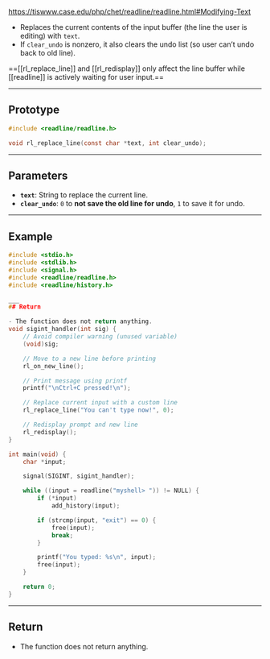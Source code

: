 https://tiswww.case.edu/php/chet/readline/readline.html#Modifying-Text

- Replaces the current contents of the input buffer (the line the user is editing) with `text`.
- If `clear_undo` is nonzero, it also clears the undo list (so user can’t undo back to old line).

==[[rl_replace_line]] and [[rl_redisplay]] only affect the line buffer while [[readline]] is actively waiting for user input.==
___
## Prototype

```c
#include <readline/readline.h>

void rl_replace_line(const char *text, int clear_undo);
```

____
## Parameters

- **`text`**: String to replace the current line.
- **`clear_undo`**: `0` to **not save the old line for undo**, `1` to save it for undo.

___
## Example

```c
#include <stdio.h>
#include <stdlib.h>
#include <signal.h>
#include <readline/readline.h>
#include <readline/history.h>

___
## Return

- The function does not return anything.
void sigint_handler(int sig) {
	// Avoid compiler warning (unused variable)
    (void)sig;

    // Move to a new line before printing
    rl_on_new_line();

    // Print message using printf
    printf("\nCtrl+C pressed!\n");

    // Replace current input with a custom line
    rl_replace_line("You can't type now!", 0);

    // Redisplay prompt and new line
    rl_redisplay();
}

int main(void) {
    char *input;

    signal(SIGINT, sigint_handler);

    while ((input = readline("myshell> ")) != NULL) {
        if (*input)
            add_history(input);

        if (strcmp(input, "exit") == 0) {
            free(input);
            break;
        }

        printf("You typed: %s\n", input);
        free(input);
    }

    return 0;
}
```

___
## Return

- The function does not return anything.
